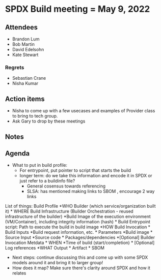 # SPDX Build meeting = May 9, 2022

## Attendees

* Brandon Lum
* Bob Martin
* David Edelsohn
* Kate Stewart

### Regrets

* Sebastian Crane
* Nisha Kumar

## Action items

* Nisha to come up with a few usecases and examples of Provider class to bring to tech group.
* Ask Gary to drop by these meetings

## Notes

## Agenda

* What to put in build profile:
  * For entrypoint, put pointer to script that starts the build
  * longer term: do we take this information and encode it in SPDX or just refer to a buildinfo file?
    * General cosensus towards referencing
    * SLSA: has mentioned making links to SBOM , encourage 2 way links

List of things:
Build Profile
    *WHO Builder (which service/organization built it)
    * WHERE Build Infrastructure (Builder Orchestration - reused infrastructure of the builder)
       *Build Image of the execution environment (VM/Container), including integrity information (hash)
       * Build Entrypoint script: Path to execute the build in build image
    *HOW Build Invocation
      * Build Inputs
        *Build request information, etc.
        * Parameters
        *Build image
      * Source Input
        *Source code
        * Packages/dependencies
      *[Optional] Builder Invocation Metdata
    * WHEN
      *Time of build (start/completion)
      * [Optional] Log references
    *WHAT Output
      * Artifact
      * SBOM

* Next steps: continue discussing this and come up with some SPDX models around it and bring it to larger group!
* How does it map? Make sure there's clarity around SPDX and how it relates
